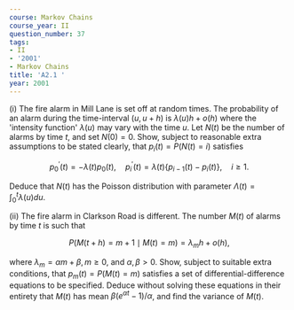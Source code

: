 ```yaml
---
course: Markov Chains
course_year: II
question_number: 37
tags:
- II
- '2001'
- Markov Chains
title: 'A2.1 '
year: 2001
---
```



(i) The fire alarm in Mill Lane is set off at random times. The probability of an alarm during the time-interval $(u, u+h)$ is $\lambda(u) h+o(h)$ where the 'intensity function' $\lambda(u)$ may vary with the time $u$. Let $N(t)$ be the number of alarms by time $t$, and set $N(0)=0$. Show, subject to reasonable extra assumptions to be stated clearly, that $p_{i}(t)=P(N(t)=i)$ satisfies

$$p_{0}^{\prime}(t)=-\lambda(t) p_{0}(t), \quad p_{i}^{\prime}(t)=\lambda(t)\left\{p_{i-1}(t)-p_{i}(t)\right\}, \quad i \geqslant 1 .$$

Deduce that $N(t)$ has the Poisson distribution with parameter $\Lambda(t)=\int_{0}^{t} \lambda(u) d u$.

(ii) The fire alarm in Clarkson Road is different. The number $M(t)$ of alarms by time $t$ is such that

$$P(M(t+h)=m+1 \mid M(t)=m)=\lambda_{m} h+o(h),$$

where $\lambda_{m}=\alpha m+\beta, m \geqslant 0$, and $\alpha, \beta>0$. Show, subject to suitable extra conditions, that $p_{m}(t)=P(M(t)=m)$ satisfies a set of differential-difference equations to be specified. Deduce without solving these equations in their entirety that $M(t)$ has mean $\beta\left(e^{\alpha t}-1\right) / \alpha$, and find the variance of $M(t)$.
